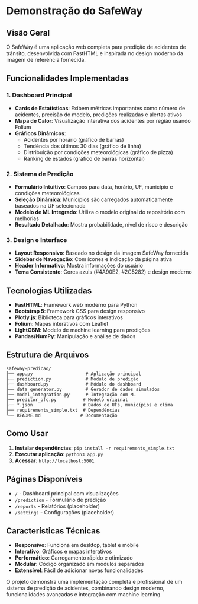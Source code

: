 # Demonstração do SafeWay

## Visão Geral

O SafeWay é uma aplicação web completa para predição de acidentes de trânsito, desenvolvida com FastHTML e inspirada no design moderno da imagem de referência fornecida.

## Funcionalidades Implementadas

### 1. Dashboard Principal
- **Cards de Estatísticas**: Exibem métricas importantes como número de acidentes, precisão do modelo, predições realizadas e alertas ativos
- **Mapa de Calor**: Visualização interativa dos acidentes por região usando Folium
- **Gráficos Dinâmicos**: 
  - Acidentes por horário (gráfico de barras)
  - Tendência dos últimos 30 dias (gráfico de linha)
  - Distribuição por condições meteorológicas (gráfico de pizza)
  - Ranking de estados (gráfico de barras horizontal)

### 2. Sistema de Predição
- **Formulário Intuitivo**: Campos para data, horário, UF, município e condições meteorológicas
- **Seleção Dinâmica**: Municípios são carregados automaticamente baseados na UF selecionada
- **Modelo de ML Integrado**: Utiliza o modelo original do repositório com melhorias
- **Resultado Detalhado**: Mostra probabilidade, nível de risco e descrição

### 3. Design e Interface
- **Layout Responsivo**: Baseado no design da imagem SafeWay fornecida
- **Sidebar de Navegação**: Com ícones e indicação da página ativa
- **Header Informativo**: Mostra informações do usuário
- **Tema Consistente**: Cores azuis (#4A90E2, #2C5282) e design moderno

## Tecnologias Utilizadas

- **FastHTML**: Framework web moderno para Python
- **Bootstrap 5**: Framework CSS para design responsivo
- **Plotly.js**: Biblioteca para gráficos interativos
- **Folium**: Mapas interativos com Leaflet
- **LightGBM**: Modelo de machine learning para predições
- **Pandas/NumPy**: Manipulação e análise de dados

## Estrutura de Arquivos

```
safeway-predicao/
├── app.py                    # Aplicação principal
├── prediction.py             # Módulo de predição
├── dashboard.py              # Módulo do dashboard
├── data_generator.py         # Gerador de dados simulados
├── model_integration.py      # Integração com ML
├── preditor_ofc.py          # Modelo original
├── *.json                   # Dados de UFs, municípios e clima
├── requirements_simple.txt  # Dependências
└── README.md               # Documentação
```

## Como Usar

1. **Instalar dependências**: `pip install -r requirements_simple.txt`
2. **Executar aplicação**: `python3 app.py`
3. **Acessar**: `http://localhost:5001`

## Páginas Disponíveis

- `/` - Dashboard principal com visualizações
- `/prediction` - Formulário de predição
- `/reports` - Relatórios (placeholder)
- `/settings` - Configurações (placeholder)

## Características Técnicas

- **Responsivo**: Funciona em desktop, tablet e mobile
- **Interativo**: Gráficos e mapas interativos
- **Performático**: Carregamento rápido e otimizado
- **Modular**: Código organizado em módulos separados
- **Extensível**: Fácil de adicionar novas funcionalidades

O projeto demonstra uma implementação completa e profissional de um sistema de predição de acidentes, combinando design moderno, funcionalidades avançadas e integração com machine learning.
